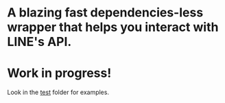 # A blazing fast dependencies-less wrapper that helps you interact with LINE's API.

# Work in progress!

Look in the [test](https://github.com/LINEPie/LINEPie/tree/master/test) folder for examples.
